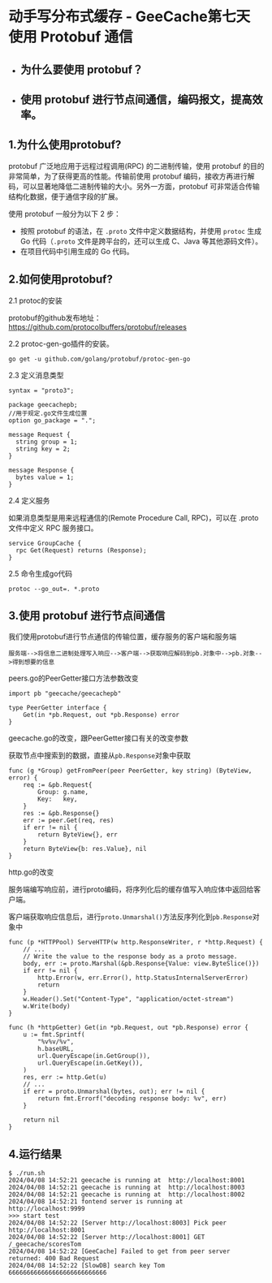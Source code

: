 # 动手写分布式缓存 - GeeCache第七天 使用 Protobuf 通信

- ## 为什么要使用 protobuf？

- ## 使用 protobuf 进行节点间通信，编码报文，提高效率。

## 1.为什么使用protobuf?

protobuf 广泛地应用于远程过程调用(RPC) 的二进制传输，使用 protobuf 的目的非常简单，为了获得更高的性能。传输前使用 protobuf 编码，接收方再进行解码，可以显著地降低二进制传输的大小。另外一方面，protobuf 可非常适合传输结构化数据，便于通信字段的扩展。

使用 protobuf 一般分为以下 2 步：

- 按照 protobuf 的语法，在 `.proto` 文件中定义数据结构，并使用 `protoc` 生成 Go 代码（`.proto` 文件是跨平台的，还可以生成 C、Java 等其他源码文件）。
- 在项目代码中引用生成的 Go 代码。

## 2.如何使用protobuf?

2.1 protoc的安装

protobuf的github发布地址： https://github.com/protocolbuffers/protobuf/releases

2.2 protoc-gen-go插件的安装。

```
go get -u github.com/golang/protobuf/protoc-gen-go
```

2.3 定义消息类型

```
syntax = "proto3";
 
package geecachepb;
//用于规定.go文件生成位置
option go_package = ".";

message Request {
  string group = 1;
  string key = 2;
}

message Response {
  bytes value = 1;
}
```

2.4 定义服务

如果消息类型是用来远程通信的(Remote Procedure Call, RPC)，可以在 .proto 文件中定义 RPC 服务接口。

```
service GroupCache {
  rpc Get(Request) returns (Response);
}
```

2.5 命令生成go代码

```
protoc --go_out=. *.proto
```

## 3.使用 protobuf 进行节点间通信

我们使用protobuf进行节点通信的传输位置，缓存服务的客户端和服务端

```
服务端-->将信息二进制处理写入响应-->客户端-->获取响应解码到pb.对象中-->pb.对象-->得到想要的信息
```

peers.go的PeerGetter接口方法参数改变

```
import pb "geecache/geecachepb"

type PeerGetter interface {
	Get(in *pb.Request, out *pb.Response) error
}
```

geecache.go的改变，跟PeerGetter接口有关的改变参数

获取节点中搜索到的数据，直接从`pb.Response`对象中获取

```
func (g *Group) getFromPeer(peer PeerGetter, key string) (ByteView, error) {
	req := &pb.Request{
		Group: g.name,
		Key:   key,
	}
	res := &pb.Response{}
	err := peer.Get(req, res)
	if err != nil {
		return ByteView{}, err
	}
	return ByteView{b: res.Value}, nil
}
```

http.go的改变

服务端编写响应前，进行proto编码，将序列化后的缓存值写入响应体中返回给客户端。

客户端获取响应信息后，进行`proto.Unmarshal()`方法反序列化到`pb.Response`对象中

```
func (p *HTTPPool) ServeHTTP(w http.ResponseWriter, r *http.Request) {
    // ...
	// Write the value to the response body as a proto message.
	body, err := proto.Marshal(&pb.Response{Value: view.ByteSlice()})
	if err != nil {
		http.Error(w, err.Error(), http.StatusInternalServerError)
		return
	}
	w.Header().Set("Content-Type", "application/octet-stream")
	w.Write(body)
}

func (h *httpGetter) Get(in *pb.Request, out *pb.Response) error {
	u := fmt.Sprintf(
		"%v%v/%v",
		h.baseURL,
		url.QueryEscape(in.GetGroup()),
		url.QueryEscape(in.GetKey()),
	)
    res, err := http.Get(u)
	// ...
	if err = proto.Unmarshal(bytes, out); err != nil {
		return fmt.Errorf("decoding response body: %v", err)
	}

	return nil
}
```

## 4.运行结果

```
$ ./run.sh
2024/04/08 14:52:21 geecache is running at  http://localhost:8001
2024/04/08 14:52:21 geecache is running at  http://localhost:8003
2024/04/08 14:52:21 geecache is running at  http://localhost:8002
2024/04/08 14:52:21 fontend server is running at  http://localhost:9999
>>> start test
2024/04/08 14:52:22 [Server http://localhost:8003] Pick peer http://localhost:8001
2024/04/08 14:52:22 [Server http://localhost:8001] GET /_geecache/scoresTom
2024/04/08 14:52:22 [GeeCache] Failed to get from peer server returned: 400 Bad Request
2024/04/08 14:52:22 [SlowDB] search key Tom
666666666666666666666666666

```

